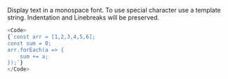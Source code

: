 Display text in a monospace font. To use special character use a template string. Indentation and Linebreaks will be preserved.
```javascript
<Code>
{`const arr = [1,2,3,4,5,6];
const sum = 0;
arr.forEach(a => {
    sum += a;
});`}
</Code>
```